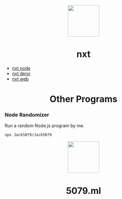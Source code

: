 <div align="center">
<img width="100" src="https://nxtbot.ml/icon.svg">
<h1>nxt</h1>
</div>

- [nxt node](//github.com/Jack5079/nxt)
- [nxt deno](//github.com/Jack5079/nxt-deno)
- [nxt web](//github.com/Jack5079/nxt-web)

<div align="center">
<h1>Other Programs</h1>
</div>

### Node Randomizer

Run a random Node.js program by me.

`npx Jack5079/Jack5079`

<div align="center">
<img width="100" src="https://5079.ml/5079mlicon.svg">
<h1>5079.ml</h1>
</div>

